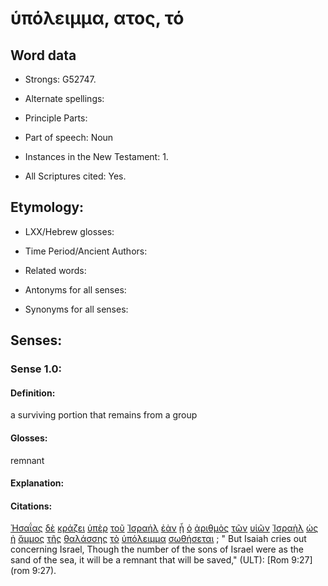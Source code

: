 # ὑπόλειμμα, ατος, τό

<!-- Status: S2=NeedsFinalCheck -->
<!-- Lexica used for edits:   -->

## Word data

* Strongs: G52747.

* Alternate spellings:

* Principle Parts: 

* Part of speech: Noun

* Instances in the New Testament: 1.

* All Scriptures cited: Yes.

## Etymology: 


* LXX/Hebrew glosses: 

* Time Period/Ancient Authors: 

* Related words: 

* Antonyms for all senses:

* Synonyms for all senses: 

## Senses:

### Sense  1.0: 

#### Definition: 

a surviving portion that remains from a group

#### Glosses: 

remnant

#### Explanation: 

#### Citations: 

[Ἠσαΐας](../G22680/01.md) [δὲ](../G11610/01.md) [κράζει](../G28960/01.md) [ὑπὲρ](../G52280/01.md) [τοῦ](../G35880/01.md) [Ἰσραήλ](../G24740/01.md) [ἐὰν](../G14370/01.md) [ᾖ](../G99999/01.md) [ὁ](../G35880/01.md) [ἀριθμὸς](../G07060/01.md) [τῶν](../G35880/01.md) [υἱῶν](../G52070/01.md) [Ἰσραὴλ](../G24740/01.md) [ὡς](../G56130/01.md) [ἡ](../G35880/01.md) [ἄμμος](../G02850/01.md) [τῆς](../G35880/01.md) [θαλάσσης](../G22810/01.md) [τὸ](../G35880/01.md) [ὑπόλειμμα](../G52747/01.md) [σωθήσεται](../G49820/01.md)
; " But Isaiah cries out concerning Israel,  Though the number of the sons of Israel were as the sand of the sea,  it will be a remnant that will be saved," (ULT): 
[Rom 9:27](rom 9:27).